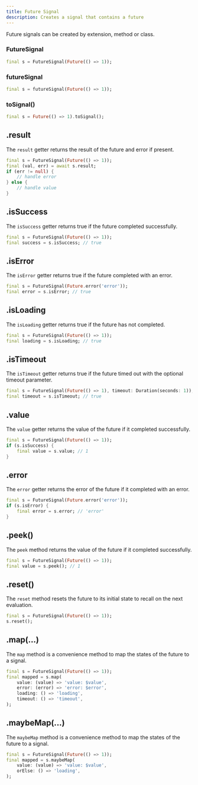 ```yaml
---
title: Future Signal
description: Creates a signal that contains a future
---
```


Future signals can be created by extension, method or class.

### FutureSignal

```dart
final s = FutureSignal(Future(() => 1));
```

### futureSignal

```dart
final s = futureSignal(Future(() => 1));
```

### toSignal()

```dart
final s = Future(() => 1).toSignal();
```

## .result

The `result` getter returns the result of the future and error if present.

```dart
final s = FutureSignal(Future(() => 1));
final (val, err) = await s.result;
if (err != null) {
    // handle error
} else {
    // handle value
}
```

## .isSuccess

The `isSuccess` getter returns true if the future completed successfully.

```dart
final s = FutureSignal(Future(() => 1));
final success = s.isSuccess; // true
```

## .isError

The `isError` getter returns true if the future completed with an error.

```dart
final s = FutureSignal(Future.error('error'));
final error = s.isError; // true
```

## .isLoading

The `isLoading` getter returns true if the future has not completed.

```dart
final s = FutureSignal(Future(() => 1));
final loading = s.isLoading; // true
```

## .isTimeout

The `isTimeout` getter returns true if the future timed out with the optional timeout parameter.

```dart
final s = FutureSignal(Future(() => 1), timeout: Duration(seconds: 1));
final timeout = s.isTimeout; // true
```

## .value

The `value` getter returns the value of the future if it completed successfully.

```dart
final s = FutureSignal(Future(() => 1));
if (s.isSuccess) {
    final value = s.value; // 1
}
```

## .error

The `error` getter returns the error of the future if it completed with an error.

```dart
final s = FutureSignal(Future.error('error'));
if (s.isError) {
    final error = s.error; // 'error'
}
```

## .peek()

The `peek` method returns the value of the future if it completed successfully.

```dart
final s = FutureSignal(Future(() => 1));
final value = s.peek(); // 1
```

## .reset()

The `reset` method resets the future to its initial state to recall on the next evaluation.

```dart
final s = FutureSignal(Future(() => 1));
s.reset();
```

## .map(...)

The `map` method is a convenience method to map the states of the future to a signal.

```dart
final s = FutureSignal(Future(() => 1));
final mapped = s.map(
    value: (value) => 'value: $value',
    error: (error) => 'error: $error',
    loading: () => 'loading',
    timeout: () => 'timeout',
);
```

## .maybeMap(...)

The `maybeMap` method is a convenience method to map the states of the future to a signal.

```dart
final s = FutureSignal(Future(() => 1));
final mapped = s.maybeMap(
    value: (value) => 'value: $value',
    orElse: () => 'loading',
);
```